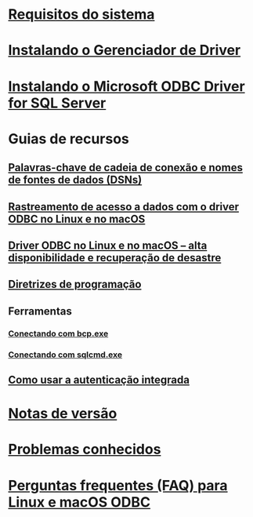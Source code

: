 # [Requisitos do sistema](system-requirements.md)
# [Instalando o Gerenciador de Driver](installing-the-driver-manager.md)
# [Instalando o Microsoft ODBC Driver for SQL Server](installing-the-microsoft-odbc-driver-for-sql-server.md)

# Guias de recursos
## [Palavras-chave de cadeia de conexão e nomes de fontes de dados (DSNs)](connection-string-keywords-and-data-source-names-dsns.md)
## [Rastreamento de acesso a dados com o driver ODBC no Linux e no macOS](data-access-tracing-with-the-odbc-driver-on-linux.md)
## [Driver ODBC no Linux e no macOS – alta disponibilidade e recuperação de desastre](odbc-driver-on-linux-support-for-high-availability-disaster-recovery.md)
## [Diretrizes de programação](programming-guidelines.md)
## Ferramentas
### [Conectando com bcp.exe](connecting-with-bcp.md)
### [Conectando com sqlcmd.exe](connecting-with-sqlcmd.md)
## [Como usar a autenticação integrada](using-integrated-authentication.md)

# [Notas de versão](release-notes.md)
# [Problemas conhecidos](known-issues-in-this-version-of-the-driver.md)
# [Perguntas frequentes (FAQ) para Linux e macOS ODBC](frequently-asked-questions-faq-for-odbc-linux.md)

